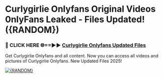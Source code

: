 # Curlygirlie Onlyfans Original Videos 0nlyFans Leaked - Files Updated! ({RANDOM})

<h3>🔴 CLICK HERE 🌐==►► <a href="https://betterlinks.top/A2PfLJ" rel="nofollow">Curlygirlie Onlyfans Updated Files</a></h3>

Get Curlygirlie Onlyfans and all content. Now you can access all videos and pictures of Curlygirlie Onlyfans. New Updated Files 2025!

[![{RANDOM}](https://i.imgur.com/ppqm5kG.gif)](https://betterlinks.top/A2PfLJ)